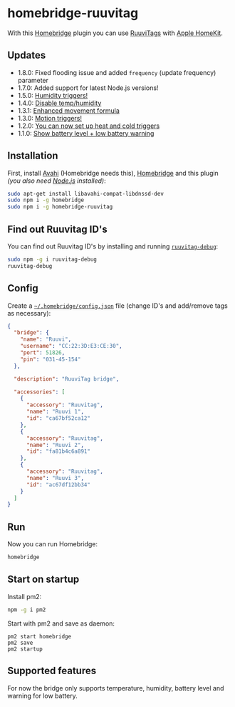 # homebridge-ruuvitag

With this [Homebridge](https://github.com/nfarina/homebridge) plugin you can use [RuuviTags](https://tag.ruuvi.com/) with [Apple HomeKit](https://www.apple.com/ios/home/).

## Updates
- 1.8.0: Fixed flooding issue and added `frequency` (update frequency) parameter
- 1.7.0: Added support for latest Node.js versions!
- 1.5.0: [Humidity triggers!](https://github.com/pakastin/homebridge-ruuvitag/releases/tag/v1.5.0)
- 1.4.0: [Disable temp/humidity](https://github.com/pakastin/homebridge-ruuvitag/releases/tag/v1.4.0)
- 1.3.1: [Enhanced movement formula](https://github.com/pakastin/homebridge-ruuvitag/releases/tag/v1.3.1)
- 1.3.0: [Motion triggers!](https://github.com/pakastin/homebridge-ruuvitag/releases/tag/v1.3.0)
- 1.2.0: [You can now set up heat and cold triggers](https://github.com/pakastin/homebridge-ruuvitag/releases/tag/v1.2.0)
- 1.1.0: [Show battery level + low battery warning](https://github.com/pakastin/homebridge-ruuvitag/releases/tag/v1.1.0)

## Installation
First, install [Avahi](https://www.avahi.org/) (Homebridge needs this), [Homebridge](https://github.com/nfarina/homebridge) and this plugin
_(you also need [Node.js](https://nodejs.org/) installed)_:
```bash
sudo apt-get install libavahi-compat-libdnssd-dev
sudo npm i -g homebridge
sudo npm i -g homebridge-ruuvitag
```

## Find out Ruuvitag ID's
You can find out Ruuvitag ID's by installing and running [`ruuvitag-debug`](https://github.com/pakastin/ruuvitag-debug):
```bash
sudo npm -g i ruuvitag-debug
ruuvitag-debug
```

## Config

Create a [`~/.homebridge/config.json`](https://github.com/nfarina/homebridge/blob/master/config-sample.json) file
(change ID's and add/remove tags as necessary):

```json
{
  "bridge": {
    "name": "Ruuvi",
    "username": "CC:22:3D:E3:CE:30",
    "port": 51826,
    "pin": "031-45-154"
  },

  "description": "RuuviTag bridge",

  "accessories": [
    {
      "accessory": "Ruuvitag",
      "name": "Ruuvi 1",
      "id": "ca67bf52ca12"
    },
    {
      "accessory": "Ruuvitag",
      "name": "Ruuvi 2",
      "id": "fa81b4c6a891"
    },
    {
      "accessory": "Ruuvitag",
      "name": "Ruuvi 3",
      "id": "ac67df12bb34"
    }
  ]
}
```

## Run

Now you can run Homebridge:
```bash
homebridge
```

## Start on startup

Install pm2:
```bash
npm -g i pm2
```

Start with pm2 and save as daemon:
```
pm2 start homebridge
pm2 save
pm2 startup
```
## Supported features
For now the bridge only supports temperature, humidity, battery level and warning for low battery.
